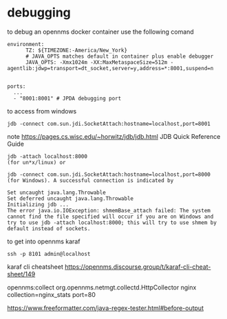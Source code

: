 # debugging

to debug an opennms docker container use the following comand

```
environment:
      TZ: ${TIMEZONE:-America/New_York}
      # JAVA_OPTS matches default in container plus enable debugger
      JAVA_OPTS: -Xmx1024m -XX:MaxMetaspaceSize=512m -agentlib:jdwp=transport=dt_socket,server=y,address=*:8001,suspend=n
      
     
ports:
  ...
  - "8001:8001" # JPDA debugging port
```

to access from windows

```
jdb -connect com.sun.jdi.SocketAttach:hostname=localhost,port=8001
```

note
https://pages.cs.wisc.edu/~horwitz/jdb/jdb.html  JDB Quick Reference Guide

```
jdb -attach localhost:8000
(for un*x/linux) or

jdb -connect com.sun.jdi.SocketAttach:hostname=localhost,port=8000
(for Windows). A successful connection is indicated by

Set uncaught java.lang.Throwable
Set deferred uncaught java.lang.Throwable
Initializing jdb ...
The error java.io.IOException: shmemBase_attach failed: The system cannot find the file specified will occur if you are on Windows and try to use jdb -attach localhost:8000; this will try to use shmem by default instead of sockets. 
```

to get into opennms karaf
```
ssh -p 8101 admin@localhost
```

karaf cli cheatsheet https://opennms.discourse.group/t/karaf-cli-cheat-sheet/149

opennms:collect org.opennms.netmgt.collectd.HttpCollector nginx collection=nginx_stats port=80

https://www.freeformatter.com/java-regex-tester.html#before-output